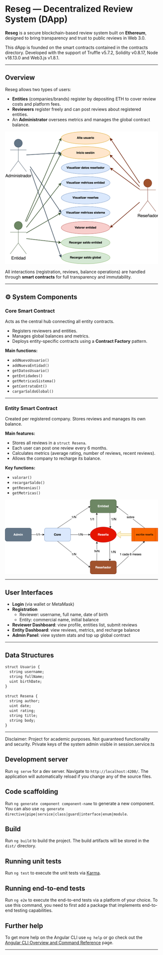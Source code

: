 # Reseg — Decentralized Review System (DApp)

**Reseg** is a secure blockchain-based review system built on **Ethereum**, designed to bring transparency and trust to public reviews in Web 3.0.

This dApp is founded on the smart contracts contained in the contracts directory. Developed with the support of Truffle v5.7.2, Solidity v0.8.17, Node v18.13.0 and Web3.js v1.8.1.

---

## Overview
Reseg allows two types of users:
- **Entities** (companies/brands) register by depositing ETH to cover review costs and platform fees.
- **Reviewers** register freely and can post reviews about registered entities.
- An **Administrator** oversees metrics and manages the global contract balance.

![UML](assets/images/UML.png)


All interactions (registration, reviews, balance operations) are handled through **smart contracts** for full transparency and immutability.

---

## ⚙️ System Components

### Core Smart Contract
Acts as the central hub connecting all entity contracts.
- Registers reviewers and entities.
- Manages global balances and metrics.
- Deploys entity-specific contracts using a **Contract Factory** pattern.

**Main functions:**
- `addNuevoUsuario()`
- `addNuevaEntidad()`
- `getDatosUsuario()`
- `getEntidades()`
- `getMetricasSistema()`
- `getContratoEnt()`
- `cargarSaldoGlobal()`

---

### Entity Smart Contract
Created per registered company. Stores reviews and manages its own balance.

**Main features:**
- Stores all reviews in a `struct Resena`.
- Each user can post one review every 6 months.
- Calculates metrics (average rating, number of reviews, recent reviews).
- Allows the company to recharge its balance.

**Key functions:**
- `valorar()`
- `recargarSaldo()`
- `getResenias()`
- `getMetricas()`

![ER](assets/images/ER.png)

---

## User Interfaces
- **Login** (via wallet or MetaMask)
- **Registration**
  - Reviewer: username, full name, date of birth
  - Entity: commercial name, initial balance
- **Reviewer Dashboard**: view profile, entities list, submit reviews
- **Entity Dashboard**: view reviews, metrics, and recharge balance
- **Admin Panel**: view system stats and top up global contract

---

## Data Structures
```solidity
struct Usuario {
  string username;
  string fullName;
  uint birthDate;
}

struct Resena {
  string author;
  uint date;
  uint rating;
  string title;
  string body;
}
`````

---

Disclaimer: Project for academic purposes. Not guaranteed functionality and security. Private keys of the system admin visible in session.service.ts

## Development server

Run `ng serve` for a dev server. Navigate to `http://localhost:4200/`. The application will automatically reload if you change any of the source files.

## Code scaffolding

Run `ng generate component component-name` to generate a new component. You can also use `ng generate directive|pipe|service|class|guard|interface|enum|module`.

## Build

Run `ng build` to build the project. The build artifacts will be stored in the `dist/` directory.

## Running unit tests

Run `ng test` to execute the unit tests via [Karma](https://karma-runner.github.io).

## Running end-to-end tests

Run `ng e2e` to execute the end-to-end tests via a platform of your choice. To use this command, you need to first add a package that implements end-to-end testing capabilities.

## Further help

To get more help on the Angular CLI use `ng help` or go check out the [Angular CLI Overview and Command Reference](https://angular.io/cli) page.

---

